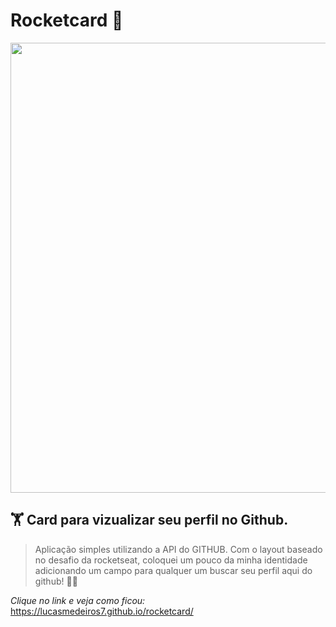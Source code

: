 # Rocketcard 🚀

<img src="https://i.postimg.cc/xThyYnk4/img-githuba.jpg" width="720">


## 🏋️ Card para vizualizar seu perfil no Github. 
> Aplicação simples utilizando a API do GITHUB.
Com o layout baseado no desafio da rocketseat, coloquei um pouco da minha identidade 
adicionando um campo para qualquer um buscar seu perfil aqui do github! 🚀✨ 



*Clique no link e veja como ficou:* https://lucasmedeiros7.github.io/rocketcard/
 
